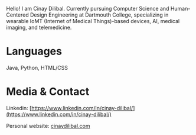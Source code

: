 <!--
**Cdilibal/Cdilibal** is a ✨ _special_ ✨ repository because its `README.md` (this file) appears on your GitHub profile.

Here are some ideas to get you started:

- 🔭 I’m currently working on ...
- 🌱 I’m currently learning ...
- 👯 I’m looking to collaborate on ...
- 🤔 I’m looking for help with ...
- 💬 Ask me about ...
- 📫 How to reach me: ...
- 😄 Pronouns: ...
- ⚡ Fun fact: ...
-->


Hello! I am Cinay Dilibal. Currently pursuing Computer Science and Human-Centered Design Engineering at Dartmouth College, specializing in wearable IoMT (Internet of Medical Things)-based devices, AI, medical imaging, and telemedicine. 

# Languages

Java, Python, HTML/CSS

# Media & Contact 

Linkedin: [https://www.linkedin.com/in/cinay-dilibal/](https://www.linkedin.com/in/cinay-dilibal/)

Personal website: [cinaydilibal.com](cinaydilibal.com)
